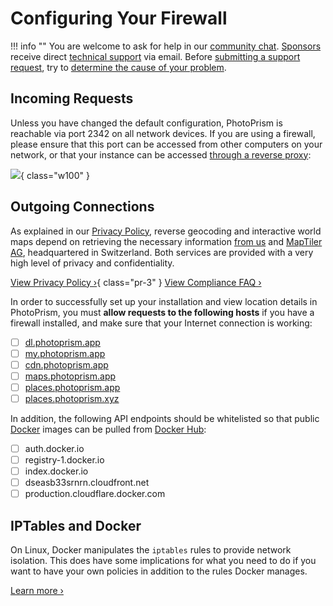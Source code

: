 # Configuring Your Firewall

!!! info ""
    You are welcome to ask for help in our [community chat](https://link.photoprism.app/chat).
    [Sponsors](https://www.photoprism.app/membership) receive direct [technical support](https://www.photoprism.app/contact) via email.
    Before [submitting a support request](../../user-guide/index.md#getting-support), try to [determine the cause of your problem](index.md).

## Incoming Requests

Unless you have changed the default configuration, PhotoPrism is reachable via port 2342 on all network devices. If you are using a firewall, please ensure that this port can be accessed from other computers on your network, or that your instance can be accessed [through a reverse proxy](../proxies/traefik.md):

![](https://dl.photoprism.app/img/diagrams/proxy-cdn.svg){ class="w100" }

## Outgoing Connections

As explained in our [Privacy Policy](/privacy#section-7), reverse geocoding and interactive world maps depend on retrieving the necessary information [from us](/contact) and [MapTiler AG](https://www.maptiler.com/contacts/), headquartered in Switzerland. Both services are provided with a very high level of privacy and confidentiality.

[View Privacy Policy ›](https://www.photoprism.app/privacy#section-7){ class="pr-3" } [View Compliance FAQ ›](https://www.photoprism.app/kb/compliance-faq#privacy)

In order to successfully set up your installation and view location details in PhotoPrism, you must **allow requests to the following hosts** if you have a firewall installed, and make sure that your Internet connection is working:

- [ ] [dl.photoprism.app](https://dl.photoprism.app/ "File Downloads")
- [ ] [my.photoprism.app](https://my.photoprism.app/ "Member Portal")
- [ ] [cdn.photoprism.app](https://cdn.photoprism.app/ "Content Delivery Network (CDN)")
- [ ] [maps.photoprism.app](https://maps.photoprism.app/ "Vector Map Tiles")
- [ ] [places.photoprism.app](https://places.photoprism.app/ "Reverse Geocoding API")
- [ ] [places.photoprism.xyz](https://places.photoprism.xyz/ "Reverse Geocoding API")

In addition, the following API endpoints should be whitelisted so that public [Docker](https://www.docker.com/) images can be pulled from [Docker Hub](https://hub.docker.com/):

- [ ] auth.docker.io
- [ ] registry-1.docker.io
- [ ] index.docker.io
- [ ] dseasb33srnrn.cloudfront.net
- [ ] production.cloudflare.docker.com

## IPTables and Docker

On Linux, Docker manipulates the `iptables` rules to provide network isolation. This does have some implications for what you need to do if you want to have your own policies in addition to the rules Docker manages.

[Learn more ›](https://docs.docker.com/network/iptables/)
